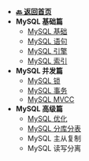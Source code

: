 <!-- 侧边栏 _sidebar.md -->

+ [**:back: 返回首页**](/basic/index.md)
+ **MySQL 基础篇**
    + [MySQL 基础](/basic/database/mysql/basic/1_mysql_basic.md)
    + [MySQL 语句](/basic/database/mysql/basic/2_mysql_statement.md)
    + [MySQL 引擎](/basic/database/mysql/basic/3_mysql_engine.md)
    + [MySQL 索引](/basic/database/mysql/basic/4_mysql_index.md)
+ **MySQL 并发篇**
    + [MySQL 锁](/basic/database/mysql/concurrent/1_mysql_lock.md)
    + [MySQL 事务](/basic/database/mysql/concurrent/2_mysql_transaction.md)
    + [MySQL MVCC](/basic/database/mysql/concurrent/3_mysql_mvcc.md)
+ **MySQL 高级篇**
    + [MySQL 优化](/basic/database/mysql/advance/1_mysql_optimization.md)
    + [MySQL 分库分表](/basic/database/mysql/advance/2_mysql_sharding.md)
    + MySQL 主从复制
    + MySQL 读写分离